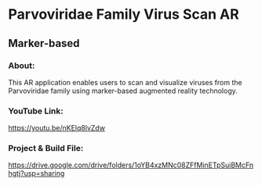 # Parvoviridae Family Virus Scan AR

## Marker-based

### About:
This AR application enables users to scan and visualize viruses from the Parvoviridae family using marker-based augmented reality technology.

### YouTube Link:
https://youtu.be/nKElq8lvZdw

### Project & Build File:
https://drive.google.com/drive/folders/1oYB4xzMNc08ZFfMinETpSuiBMcFnhgtj?usp=sharing
